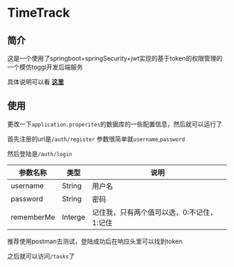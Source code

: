 # TimeTrack

## 简介
这是一个使用了springboot+springSecurity+jwt实现的基于token的权限管理的一个模仿toggl开发后端服务

具体说明可以看 **[这里](https://github.com/echisan/springboot-jwt-demo/blob/master/blog_content.md)**

## 使用
更改一下`application.properites`的数据库的一些配置信息，然后就可以运行了

首先注册的url是`/auth/register`
参数很简单就`username`,`password`

然后登陆是`/auth/login`

参数名称 | 类型 | 说明
------- | ---- | ----
username | String | 用户名
password | String | 密码
rememberMe | Interge | 记住我，只有两个值可以选，0:不记住，1:记住

推荐使用postman去测试，登陆成功后在响应头里可以找到token

之后就可以访问`/tasks`了

